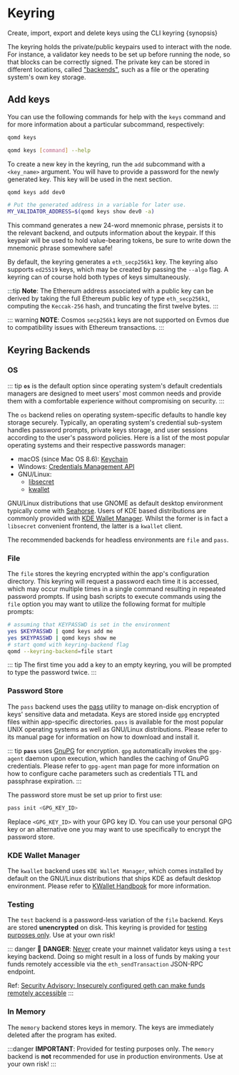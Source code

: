 <!--
order: 1
-->

# Keyring

Create, import, export and delete keys using the CLI keyring {synopsis}

The keyring holds the private/public keypairs used to interact with the node. For instance, a validator key needs to be set up before running the node, so that blocks can be correctly signed. The private key can be stored in different locations, called ["backends"](#keyring-backends), such as a file or the operating system's own key storage.

## Add keys

You can use the following commands for help with the `keys` command and for more information about a particular subcommand, respectively:

```bash
qomd keys
```

```bash
qomd keys [command] --help
```

To create a new key in the keyring, run the `add` subcommand with a `<key_name>` argument. You will have to provide a password for the newly generated key. This key will be used in the next section.

```bash
qomd keys add dev0

# Put the generated address in a variable for later use.
MY_VALIDATOR_ADDRESS=$(qomd keys show dev0 -a)
```

This command generates a new 24-word mnemonic phrase, persists it to the relevant backend, and outputs information about the keypair. If this keypair will be used to hold value-bearing tokens, be sure to write down the mnemonic phrase somewhere safe!

By default, the keyring generates a `eth_secp256k1` key. The keyring also supports `ed25519` keys, which may be created by passing the `--algo` flag. A keyring can of course hold both types of keys simultaneously.

:::tip
**Note**: The Ethereum address associated with a public key can be derived by taking the full Ethereum public key of type `eth_secp256k1`, computing the `Keccak-256` hash, and truncating the first twelve bytes.
:::

::: warning
**NOTE**: Cosmos `secp256k1` keys are not supported on Evmos due to compatibility issues with Ethereum transactions.
:::

## Keyring Backends

### OS

::: tip
**`os`** is the default option since operating system's default credentials managers are
designed to meet users' most common needs and provide them with a comfortable
experience without compromising on security.
:::

The `os` backend relies on operating system-specific defaults to handle key storage
securely. Typically, an operating system's credential sub-system handles password prompts,
private keys storage, and user sessions according to the user's password policies. Here
is a list of the most popular operating systems and their respective passwords manager:

- macOS (since Mac OS 8.6): [Keychain](https://support.apple.com/en-gb/guide/keychain-access/welcome/mac)
- Windows: [Credentials Management API](https://docs.microsoft.com/en-us/windows/win32/secauthn/credentials-management)
- GNU/Linux:
    - [libsecret](https://gitlab.gnome.org/GNOME/libsecret)
    - [kwallet](https://api.kde.org/frameworks/kwallet/html/index.html)

GNU/Linux distributions that use GNOME as default desktop environment typically come with
[Seahorse](https://wiki.gnome.org/Apps/Seahorse). Users of KDE based distributions are
commonly provided with [KDE Wallet Manager](https://userbase.kde.org/KDE_Wallet_Manager).
Whilst the former is in fact a `libsecret` convenient frontend, the latter is a `kwallet`
client.

The recommended backends for headless environments are `file` and `pass`.

### File

The `file` stores the keyring encrypted within the app's configuration directory. This
keyring will request a password each time it is accessed, which may occur multiple
times in a single command resulting in repeated password prompts. If using bash scripts
to execute commands using the `file` option you may want to utilize the following format
for multiple prompts:

```bash
# assuming that KEYPASSWD is set in the environment
yes $KEYPASSWD | qomd keys add me
yes $KEYPASSWD | qomd keys show me
# start qomd with keyring-backend flag
qomd --keyring-backend=file start
```

::: tip
The first time you add a key to an empty keyring, you will be prompted to type the password twice.
:::

### Password Store

The `pass` backend uses the [pass](https://www.passwordstore.org/) utility to manage on-disk
encryption of keys' sensitive data and metadata. Keys are stored inside `gpg` encrypted files
within app-specific directories. `pass` is available for the most popular UNIX
operating systems as well as GNU/Linux distributions. Please refer to its manual page for
information on how to download and install it.

::: tip
**`pass`** uses [GnuPG](https://gnupg.org/) for encryption. `gpg` automatically invokes the `gpg-agent`
daemon upon execution, which handles the caching of GnuPG credentials. Please refer to `gpg-agent`
man page for more information on how to configure cache parameters such as credentials TTL and
passphrase expiration.
:::

The password store must be set up prior to first use:

```sh
pass init <GPG_KEY_ID>
```

Replace `<GPG_KEY_ID>` with your GPG key ID. You can use your personal GPG key or an alternative
one you may want to use specifically to encrypt the password store.

### KDE Wallet Manager

The `kwallet` backend uses `KDE Wallet Manager`, which comes installed by default on the
GNU/Linux distributions that ships KDE as default desktop environment. Please refer to
[KWallet Handbook](https://docs.kde.org/stable5/en/kwalletmanager/kwallet5/) for more
information.

### Testing

The `test` backend is a password-less variation of the `file` backend. Keys are stored
**unencrypted** on disk. This keyring is provided for <u>testing purposes only</u>. Use at your own risk!

::: danger
🚨 **DANGER**: <u>Never</u> create your mainnet validator keys using a `test` keying backend. Doing so might result in a loss of funds by making your funds remotely accessible via the `eth_sendTransaction` JSON-RPC endpoint.

Ref: [Security Advisory: Insecurely configured geth can make funds remotely accessible](https://blog.ethereum.org/2015/08/29/security-alert-insecurely-configured-geth-can-make-funds-remotely-accessible/)
:::

### In Memory

The `memory` backend stores keys in memory. The keys are immediately deleted after the program has exited.

:::danger
**IMPORTANT**: Provided for testing purposes only. The `memory` backend is **not** recommended for use in production environments. Use at your own risk!
:::
